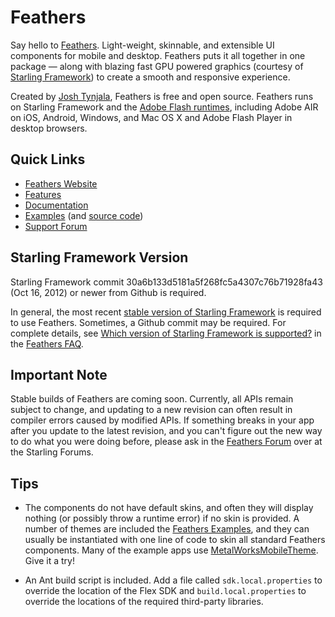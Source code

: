 # Feathers

Say hello to [Feathers](http://feathersui.com/). Light-weight, skinnable, and extensible UI components for mobile and desktop. Feathers puts it all together in one package — along with blazing fast GPU powered graphics (courtesy of [Starling Framework](http://starling-framework.org/)) to create a smooth and responsive experience.

Created by [Josh Tynjala](http://twitter.com/joshtynjala), Feathers is free and open source. Feathers runs on Starling Framework and the [Adobe Flash runtimes](http://gaming.adobe.com/technologies/), including Adobe AIR on iOS, Android, Windows, and Mac OS X and Adobe Flash Player in desktop browsers.

## Quick Links

* [Feathers Website](http://feathersui.com/)
* [Features](http://wiki.starling-framework.org/feathers/features)
* [Documentation](http://wiki.starling-framework.org/feathers/start)
* [Examples](http://feathersui.com/examples/) (and [source code](https://github.com/joshtynjala/feathers-examples))
* [Support Forum](http://forum.starling-framework.org/forum/feathers)

## Starling Framework Version

Starling Framework commit 30a6b133d5181a5f268fc5a4307c76b71928fa43 (Oct 16, 2012) or newer from Github is required.

In general, the most recent [stable version of Starling Framework](http://gamua.com/starling/download/) is required to use Feathers. Sometimes, a Github commit may be required. For complete details, see [Which version of Starling Framework is supported?](http://wiki.starling-framework.org/feathers/faq#which_version_of_starling_framework_is_supported) in the [Feathers FAQ](http://wiki.starling-framework.org/feathers/faq).

## Important Note

Stable builds of Feathers are coming soon. Currently, all APIs remain subject to change, and updating to a new revision can often result in compiler errors caused by modified APIs. If something breaks in your app after you update to the latest revision, and you can't figure out the new way to do what you were doing before, please ask in the [Feathers Forum](http://forum.starling-framework.org/forum/feathers) over at the Starling Forums.

## Tips

* The components do not have default skins, and often they will display nothing (or possibly throw a runtime error) if no skin is provided. A number of themes are included the [Feathers Examples](http://feathersui.com/examples/), and they can usually be instantiated with one line of code to skin all standard Feathers components. Many of the example apps use [MetalWorksMobileTheme](https://github.com/joshtynjala/feathers-examples/tree/master/MetalWorksMobileTheme). Give it a try!

* An Ant build script is included. Add a file called `sdk.local.properties` to override the location of the Flex SDK and `build.local.properties` to override the locations of the required third-party libraries.
